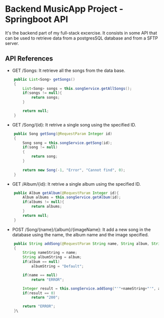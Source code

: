 # Backend MusicApp Project - Springboot API

It's the backend part of my full-stack excercise.
It consists in some API that can be used to retrieve data from a postgresSQL database and from a SFTP server.


## API References

- GET /Songs: It retrieve all the songs from the data base.
```Java
    public List<Song> getSongs()
    {
        List<Song> songs = this.songService.getAllSongs();
        if(songs != null){
            return songs;
        }

        return null;
    }
```

- GET /Song/{id}: It retrive a single song using the specified ID.
```Java
    public Song getSong(@RequestParam Integer id)
    {   
        Song song = this.songService.getSong(id);
        if(song != null)
        {
            return song;
        }
        
        return new Song(-1, "Error", "Cannot find", 0);
    }
```
- GET /Album/{id}: It retrive a single album using the specified ID.
```Java
    public Album getAlbum(@RequestParam Integer id){
        Album albums = this.songService.getAlbum(id);
        if(albums != null){
            return albums;
        }
        return null;
    }
```

- POST /Song/{name}/{album}/{imageName}: It add a new song in the database using the name, the album name and the image specified.
```Java
    public String addSong(@RequestParam String name, String album, String imageName)
    {
        String nameString = name;
        String albumString = album;
        if(album == null)
            albumString = "Default";

        if(name == null)
            return "ERROR";

        Integer result = this.songService.addSong("'"+nameString+"'", albumString, LOCAL_IMAGE_PATH+imageName, "");
        if(result == 0)
            return "200";

        return "ERROR";  
    }\
```
